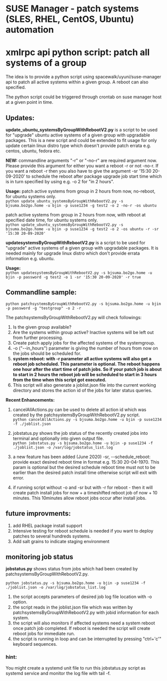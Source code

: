 # SUSE Manager - patch systems (SLES, RHEL, CentOS, Ubuntu) automation
# xmlrpc api python script: patch all systems of a group

The idea is to provide a python script using spacewalk/uyuni/suse-manager api to patch all active systems within a given group. A reboot can also specified.

The python script could be triggered through crontab on suse manager host at a given point in time.

## __Updates:__
**update_ubuntu_systemsByGroupWithRebootV2.py** is a script to be used for "upgrade" ubuntu active systems of a given group with upgradable packages. This is a new script and could be extended to fit usage for only update certain linux distro type which doesn't provide patch errata e.g. centos, ubuntu, fedora etc.

__NEW:__ commandline arguments "-r" or "-no-r" are required argument now. Please provide this argument for either you want a reboot -r or not -no-r.
If you want a reboot -r then you also have to give the argument -sr '15:30 20-09-2020' to schedule the reboot after package upgrade job start time which is in turn specified by using e.g. -o 2 for "in 2 hours".

__Usage:__
patch active systems from group in 2 hours from now, no-reboot, for ubuntu systems only.\
    ```python update_ubuntu_systemsByGroupWithRebootV2.py -s bjsuma.bo2go.home -u bjin -p suse1234 -g test2 -o 2 -no-r -os ubuntu ```

patch active systems from group in 2 hours from now, with reboot at specified date time, for ubuntu systems only.\
    ```python update_ubuntu_systemsByGroupWithRebootV2.py -s bjsuma.bo2go.home -u bjin -p suse1234 -g test2 -o 2 -os ubuntu -r -sr '15:30 20-09-2020' ```

**updatesystemsByGroupWithRebootV2.py** is a script to be used for "upgrade" active systems of a given group with upgradable packages. It is needed mainly for upgrade linux distro which don't provide errata information e.g. ubuntu.

__Usage:__\
```python updatesystemsByGroupWithRebootV2.py -s bjsuma.bo2go.home -u bjin -p password -g test2 -o 1 -sr '15:30 20-09-2020' -r true```


## __Commandline sample:__
`python patchsystemsByGroupWithRebootV2.py -s bjsuma.bo2go.home -u bjin -p password -g "testgroup" -o 2 -r`

The patchsystemsByGroupWithRebootV2.py will check followings:
1. Is the given group available?
2. Are the systems within group active? Inactive systems will be left out from further processing.
3. Create patch apply jobs for the affected systems of the systemgroup.
4. -o ("--in_hours") parameter is giving the number of hours from now on the jobs should be scheduled for.  
5. __system reboot: with -r parameter all active systems will also get a reboot job scheduled. This parameter is optional. The reboot happens one hour after the start time of patch jobs. So if your patch job is about to start in 2 hours the reboot job will be scheduled to start in 3 hours from the time when this script got executed.__
6. This script will also generate a joblist.json file into the current working directory and stores the action id of the jobs for later status queries.


__Recent Enhancements:__
1. cancelAllActions.py can be used to delete all action id which was created by the patchsystemsByGroupWithRebootV2.py script.\
`python cancelAllActions.py -s bjsuma.bo2go.home -u bjin -p suse1234 -f ./joblist.json`
2. jobstatus.py shows the job status of the recently created jobs into terminal and optionally into given output file.\
`python jobstatus.py -s bjsuma.bo2go.home -u bjin -p suse1234 -f ./joblist.json -o /var/log/jobstatus_list.log`

3. a new feature has been added (June 2020)
-sr, --schedule_reboot: provide exact desired reboot time in format e.g. 15:30 20-04-1970. This param is optional but the desired schedule reboot time must not to be earlier than the desired patch install time otherwise script will exit with error.

4. if running script without -o and -sr but with -r for reboot - then it will create patch install jobs for now + a timeshifted reboot job of now + 10 minutes. This 10minutes allow reboot jobs occur after install jobs.
   

## future improvments:
1. add RHEL package install support
2. Intensive testing for reboot schedule is needed if you want to deploy patches to several hundreds systems.
3. Add salt grains to indicate staging environment

## monitoring job status
__jobstatus.py__ shows status from jobs which had been created by patchsystemsByGroupWithRebootV2.py.

```python jobstatus.py -s bjsuma.bo2go.home -u bjin -p suse1234 -f ./joblist.json -o /var/log/jobstatus_list.log```


1. the script accepts parameters of desired job log file location with -o option.
2. the script reads in the joblist.json file which was written by patchsystemsByGroupWithRebootV2.py with jobid information for each system.
3. the script will also monitors if affected systems need a system reboot once patch job completed. If reboot is needed the script will create reboot jobs for immediate run.
4. the script is running in loop and can be interrupted by pressing "ctrl+'c'" keyboard sequences.

### hint:
You might create a systemd unit file to run this jobstatus.py script as systemd service and monitor the log file with tail -f.
